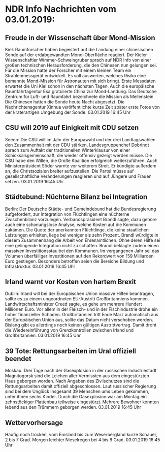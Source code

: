 # NDR Info Nachrichten vom 03.01.2019:


## Freude in der Wissenschaft über Mond-Mission
Kiel: Raumforscher haben begeistert auf die Landung einer chinesischen Sonde auf der erdabgewandten Mond-Oberfläche reagiert. Der Kieler Wissenschaftler Wimmer-Schweingruber sprach auf NDR Info von einer großen technischen Herausforderung, die den Chinesen nun gelungen sei. Für die Mission hatte der Forscher mit einem kleinen Team ein Strahlenmessgerät entwickelt. Es soll auswerten, welches Risiko eine bemannte Mond-Mission für Astronauten mit sich bringt. Erste Messdaten erwartet die Uni Kiel schon in den nächsten Tagen. Auch die europäische Raumfahrtagentur Esa gratulierte China zur Mond-Landung. Das Deutsche Zentrum für Luft- und Raumfahrt bezeichnete die Mission als Meilenstein. Die Chinesen hatten die Sonde heute Nacht abgesetzt. Die Nachrichtenagentur Xinhua veröffentlichte kurze Zeit später erste Fotos von der kraterartigen Umgebung der Sonde. 03.01.2019 16:45 Uhr 

## CSU will 2019 auf Einigkeit mit CDU setzen
Seeon: Die CSU will im Jahr der Europawahl und der drei Landtagswahlen den Zusammenhalt mit der CDU stärken. Landesgruppenchef Dobrindt sprach zum Auftakt der traditionellen Winterklausur von einer Schicksalsgemeinschaft, die wieder offensiv gezeigt werden müsse. Die CSU habe den Willen, die Große Koalition erfolgreich weiterzuführen. Auch Ministerpräsident Söder warnte vor weiterem Streit. Er kündigte außerdem an, die Christsozialen breiter aufzustellen. Die Partei müsse auf gesellschaftliche Veränderungen reagieren und auf Jüngere und Frauen setzen. 03.01.2019 16:45 Uhr 

## Städtebund: Nüchterne Bilanz bei Integration
Berlin: Der Deutsche Städte- und Gemeindebund hat die Bundesregierung aufgefordert, zur Integration von Flüchtlingen eine nüchterne Zwischenbilanz vorzulegen. Verbandspräsident Brandl sagte, dazu gehöre auch eine schonungslose Analyse, welche Kosten auf die Kommunen zukämen. Die Quote der anerkannten Flüchtlinge, die keine staatlichen Leistungen erhielten, liege bei weniger als zehn Prozent. Brandl würdigte in diesem Zusammenhang die Arbeit von Ehrenamtlichen. Ohne deren Hilfe sei eine gelingende Integration nicht zu schaffen. Brandl beklagte zudem einen massiven Investitionsstau bei den Kommunen. Im vergangenen Jahr sei das Volumen überfälliger Investitionen auf den Rekordwert von 159 Milliarden Euro gestiegen. Besonders betroffen seien die Bereiche Bildung und Infrastruktur. 03.01.2019 16:45 Uhr 

## Irland warnt vor Kosten von hartem Brexit
Dublin:	Irland will bei der Europäischen Union massive Hilfen beantragen, sollte es zu einem ungeordneten EU-Austritt Großbritanniens kommen. Landwirtschaftsminister Creed sagte, es gehe um mehrere Hundert Millionen Euro. Vor allem in der Fleisch- und in der Fischindustrie drohe ein hoher finanzieller Schaden. Großbritannien tritt Ende März automatisch aus der Europäischen Union aus, sollte das Datum nicht verschoben werden. Bislang gibt es allerdings noch keinen gültigen Austrittvertrag. Damit droht die Wiedereinführung von Grenzkontrollen zwischen Irland und Großbritannien. 03.01.2019 16:45 Uhr 

## 39 Tote: Rettungsarbeiten im Ural offiziell beendet
Moskau: Drei Tage nach der Gasexplosion in der russischen Industriestadt Magnitogorsk sind die Leichen aller Vermissten aus dem eingestürzten Haus geborgen worden. Nach Angaben des Zivilschutzes sind die Rettungsarbeiten damit offiziell abgeschlossen. Laut russischer Regierung sind bei dem Unglück insgesamt 39 Menschen ums Leben gekommen, unter ihnen sechs Kinder. Durch die Gasexplosion war am Montag ein zehnstöckiger Plattenbau teilweise eingestürzt. Mehrere Bewohner konnten lebend aus den Trümmern geborgen werden. 03.01.2019 16:45 Uhr 

## Wettervorhersage
Häufig noch trocken, vom Emsland bis zum Weserbergland kurze Schauer, 2 bis 7 Grad. Morgen leichter Nieselregen bei 4 bis 8 Grad. 03.01.2019 16:45 Uhr 
